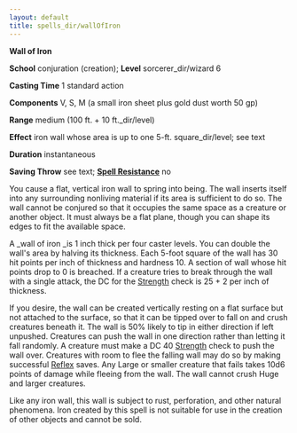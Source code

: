 ```yaml
---
layout: default
title: spells_dir/wallOfIron
---
```

 **Wall of Iron**

**School** conjuration (creation); **Level** sorcerer_dir/wizard 6

**Casting Time** 1 standard action

**Components** V, S, M (a small iron sheet plus gold dust worth 50 gp)

**Range** medium (100 ft. + 10 ft._dir/level)

**Effect** iron wall whose area is up to one 5-ft. square_dir/level; see text

**Duration** instantaneous

**Saving Throw** see text; **[Spell Resistance](../glossary#_spell-resistance)** no

You cause a flat, vertical iron wall to spring into being. The wall inserts itself into any surrounding nonliving material if its area is sufficient to do so. The wall cannot be conjured so that it occupies the same space as a creature or another object. It must always be a flat plane, though you can shape its edges to fit the available space.

A _wall of iron _is 1 inch thick per four caster levels. You can double the wall's area by halving its thickness. Each 5-foot square of the wall has 30 hit points per inch of thickness and hardness 10. A section of wall whose hit points drop to 0 is breached. If a creature tries to break through the wall with a single attack, the DC for the [Strength](../gettingStarted#_strength) check is 25 + 2 per inch of thickness.

If you desire, the wall can be created vertically resting on a flat surface but not attached to the surface, so that it can be tipped over to fall on and crush creatures beneath it. The wall is 50% likely to tip in either direction if left unpushed. Creatures can push the wall in one direction rather than letting it fall randomly. A creature must make a DC 40 [Strength](../gettingStarted#_strength) check to push the wall over. Creatures with room to flee the falling wall may do so by making successful [Reflex](../combat#_reflex) saves. Any Large or smaller creature that fails takes 10d6 points of damage while fleeing from the wall. The wall cannot crush Huge and larger creatures.

Like any iron wall, this wall is subject to rust, perforation, and other natural phenomena. Iron created by this spell is not suitable for use in the creation of other objects and cannot be sold.

